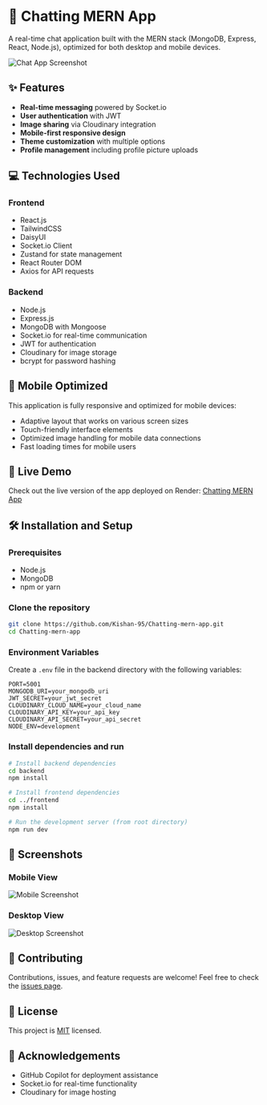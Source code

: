 # 📱 Chatting MERN App

A real-time chat application built with the MERN stack (MongoDB, Express, React, Node.js), optimized for both desktop and mobile devices.

![Chat App Screenshot](https://your-screenshot-url-here.jpg)

## ✨ Features

- **Real-time messaging** powered by Socket.io
- **User authentication** with JWT
- **Image sharing** via Cloudinary integration
- **Mobile-first responsive design**
- **Theme customization** with multiple options
- **Profile management** including profile picture uploads

## 💻 Technologies Used

### Frontend
- React.js
- TailwindCSS
- DaisyUI
- Socket.io Client
- Zustand for state management
- React Router DOM
- Axios for API requests

### Backend
- Node.js
- Express.js
- MongoDB with Mongoose
- Socket.io for real-time communication
- JWT for authentication
- Cloudinary for image storage
- bcrypt for password hashing

## 📲 Mobile Optimized

This application is fully responsive and optimized for mobile devices:
- Adaptive layout that works on various screen sizes
- Touch-friendly interface elements
- Optimized image handling for mobile data connections
- Fast loading times for mobile users

## 🚀 Live Demo

Check out the live version of the app deployed on Render:
[Chatting MERN App](https://your-deployment-url-here.onrender.com)

## 🛠️ Installation and Setup

### Prerequisites
- Node.js
- MongoDB
- npm or yarn

### Clone the repository
```bash
git clone https://github.com/Kishan-95/Chatting-mern-app.git
cd Chatting-mern-app
```

### Environment Variables
Create a `.env` file in the backend directory with the following variables:
```
PORT=5001
MONGODB_URI=your_mongodb_uri
JWT_SECRET=your_jwt_secret
CLOUDINARY_CLOUD_NAME=your_cloud_name
CLOUDINARY_API_KEY=your_api_key
CLOUDINARY_API_SECRET=your_api_secret
NODE_ENV=development
```

### Install dependencies and run
```bash
# Install backend dependencies
cd backend
npm install

# Install frontend dependencies
cd ../frontend
npm install

# Run the development server (from root directory)
npm run dev
```

## 📸 Screenshots

### Mobile View
![Mobile Screenshot](https://your-mobile-screenshot-url-here.jpg)

### Desktop View
![Desktop Screenshot](https://your-desktop-screenshot-url-here.jpg)

## 🤝 Contributing

Contributions, issues, and feature requests are welcome! Feel free to check the [issues page](https://github.com/Kishan-95/Chatting-mern-app/issues).

## 📝 License

This project is [MIT](https://opensource.org/licenses/MIT) licensed.

## 🙏 Acknowledgements

- GitHub Copilot for deployment assistance
- Socket.io for real-time functionality
- Cloudinary for image hosting